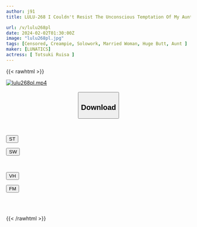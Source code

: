 ```yaml
---
author: j91
title: LULU-268 I Couldn't Resist The Unconscious Temptation Of My Aunt, An Active Wife Model Who Was Trying To Get Pregnant And Had A Lot Of Sexual Desire, So I Immediately Fucked Her With A Piston And Had Sweaty Creampie Sex. Ruisa Tozuki

url: /v/lulu268pl
date: 2024-02-02T01:30:00Z
image: "lulu268pl.jpg"
tags: [Censored, Creampie, Solowork, Married Woman, Huge Butt, Aunt	]
maker: [LUNATICS]
actress: [ Totsuki Ruisa ]
---
```



{{< rawhtml >}}

<div class="video" data-videoid="wZPqQ2MRWpiolZ">
    <a href="javascript:;">
        <img src="/v/lulu268pl/lulu268pl.jpg" width="WIDTH" height="HEIGHT" alt="lulu268pl.mp4" loading="lazy">
    </a>
</div>

<script type="text/javascript" src="https://j91.asia/asset/on-demand-st.js"></script>

<br>
  <link rel="stylesheet" href="https://j91.asia/asset/bs5.css">
  
  <center>
  <button class="btn btn-primary" type="button" data-bs-toggle="collapse" data-bs-target=".multi-collapse" aria-expanded="false" aria-controls="multiCollapseExample1 multiCollapseExample2"><h2>Download</h2></button></center>
</p>
<div class="row">
  <div class="col">
    <div class="collapse multi-collapse" id="multiCollapseExample1">
      <div class="card card-body">
	      	      <br>
<div class="buttons">  
<p><a href="https://streamtape.to/v/wZPqQ2MRWpiolZ" target="_blank"><button class="btn-hover color-3"><i class="fa fa-download"></i> ST</button></a></p>
<p><a href="https://flaswish.com/yxgfnwvmhxus" target="_blank"><button class="btn-hover color-2"><i class="fa fa-download"></i> SW</button></a></p></div>
    </div>
  </div>
</div>
  <div class="col">
    <div class="collapse multi-collapse" id="multiCollapseExample2">
      <div class="card card-body">
	      <br>
<div class="buttons">
<p><a href="javascript:;" target="_blank"><button class="btn-hover color-9"><i class="fa fa-download"></i> VH</button></a></p>
<p><a href="javascript:;" target="_blank"><button class="btn-hover color-8"><i class="fa fa-download"></i> FM</button></a></p></div>
<br><br>
      </div>
    </div>
  </div>
</div>

{{< /rawhtml >}}